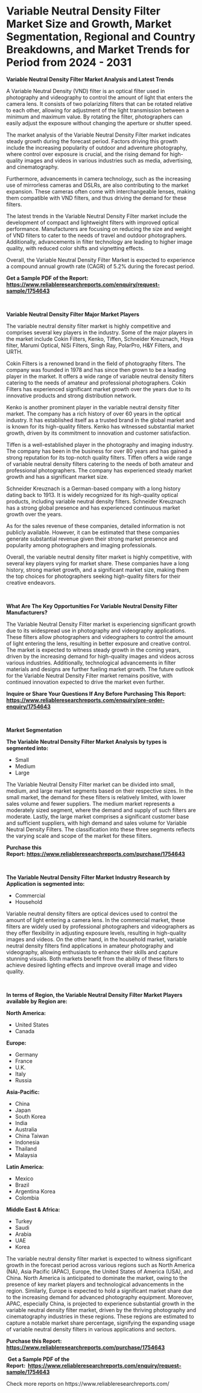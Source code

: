 <p><h1>Variable Neutral Density Filter Market Size and Growth, Market Segmentation, Regional and Country Breakdowns, and Market Trends for Period from 2024 -  2031</h1></p><p><strong>Variable Neutral Density Filter Market Analysis and Latest Trends</strong></p>
<p><p>A Variable Neutral Density (VND) filter is an optical filter used in photography and videography to control the amount of light that enters the camera lens. It consists of two polarizing filters that can be rotated relative to each other, allowing for adjustment of the light transmission between a minimum and maximum value. By rotating the filter, photographers can easily adjust the exposure without changing the aperture or shutter speed.</p><p>The market analysis of the Variable Neutral Density Filter market indicates steady growth during the forecast period. Factors driving this growth include the increasing popularity of outdoor and adventure photography, where control over exposure is crucial, and the rising demand for high-quality images and videos in various industries such as media, advertising, and cinematography.</p><p>Furthermore, advancements in camera technology, such as the increasing use of mirrorless cameras and DSLRs, are also contributing to the market expansion. These cameras often come with interchangeable lenses, making them compatible with VND filters, and thus driving the demand for these filters.</p><p>The latest trends in the Variable Neutral Density Filter market include the development of compact and lightweight filters with improved optical performance. Manufacturers are focusing on reducing the size and weight of VND filters to cater to the needs of travel and outdoor photographers. Additionally, advancements in filter technology are leading to higher image quality, with reduced color shifts and vignetting effects.</p><p>Overall, the Variable Neutral Density Filter Market is expected to experience a compound annual growth rate (CAGR) of 5.2% during the forecast period.</p></p>
<p><strong>Get a Sample PDF of the Report:&nbsp; <a href="https://www.reliableresearchreports.com/enquiry/request-sample/1754643">https://www.reliableresearchreports.com/enquiry/request-sample/1754643</a></strong></p>
<p>&nbsp;</p>
<p><strong>Variable Neutral Density Filter Major Market Players</strong></p>
<p><p>The variable neutral density filter market is highly competitive and comprises several key players in the industry. Some of the major players in the market include Cokin Filters, Kenko, Tiffen, Schneider Kreuznach, Hoya filter, Marumi Optical, NiSi Filters, Singh Ray, PolarPro, H&Y Filters, and URTH.</p><p>Cokin Filters is a renowned brand in the field of photography filters. The company was founded in 1978 and has since then grown to be a leading player in the market. It offers a wide range of variable neutral density filters catering to the needs of amateur and professional photographers. Cokin Filters has experienced significant market growth over the years due to its innovative products and strong distribution network.</p><p>Kenko is another prominent player in the variable neutral density filter market. The company has a rich history of over 60 years in the optical industry. It has established itself as a trusted brand in the global market and is known for its high-quality filters. Kenko has witnessed substantial market growth, driven by its commitment to innovation and customer satisfaction.</p><p>Tiffen is a well-established player in the photography and imaging industry. The company has been in the business for over 80 years and has gained a strong reputation for its top-notch quality filters. Tiffen offers a wide range of variable neutral density filters catering to the needs of both amateur and professional photographers. The company has experienced steady market growth and has a significant market size.</p><p>Schneider Kreuznach is a German-based company with a long history dating back to 1913. It is widely recognized for its high-quality optical products, including variable neutral density filters. Schneider Kreuznach has a strong global presence and has experienced continuous market growth over the years.</p><p>As for the sales revenue of these companies, detailed information is not publicly available. However, it can be estimated that these companies generate substantial revenue given their strong market presence and popularity among photographers and imaging professionals.</p><p>Overall, the variable neutral density filter market is highly competitive, with several key players vying for market share. These companies have a long history, strong market growth, and a significant market size, making them the top choices for photographers seeking high-quality filters for their creative endeavors.</p></p>
<p>&nbsp;</p>
<p><strong>What Are The Key Opportunities For Variable Neutral Density Filter Manufacturers?</strong></p>
<p><p>The Variable Neutral Density Filter market is experiencing significant growth due to its widespread use in photography and videography applications. These filters allow photographers and videographers to control the amount of light entering the lens, resulting in better exposure and creative control. The market is expected to witness steady growth in the coming years, driven by the increasing demand for high-quality images and videos across various industries. Additionally, technological advancements in filter materials and designs are further fueling market growth. The future outlook for the Variable Neutral Density Filter market remains positive, with continued innovation expected to drive the market even further.</p></p>
<p><strong>Inquire or Share Your Questions If Any Before Purchasing This Report: <a href="https://www.reliableresearchreports.com/enquiry/pre-order-enquiry/1754643">https://www.reliableresearchreports.com/enquiry/pre-order-enquiry/1754643</a></strong></p>
<p>&nbsp;</p>
<p><strong>Market Segmentation</strong></p>
<p><strong>The Variable Neutral Density Filter Market Analysis by types is segmented into:</strong></p>
<p><ul><li>Small</li><li>Medium</li><li>Large</li></ul></p>
<p><p>The Variable Neutral Density Filter market can be divided into small, medium, and large market segments based on their respective sizes. In the small market, the demand for these filters is relatively limited, with lower sales volume and fewer suppliers. The medium market represents a moderately sized segment, where the demand and supply of such filters are moderate. Lastly, the large market comprises a significant customer base and sufficient suppliers, with high demand and sales volume for Variable Neutral Density Filters. The classification into these three segments reflects the varying scale and scope of the market for these filters.</p></p>
<p><strong>Purchase this Report:&nbsp;<a href="https://www.reliableresearchreports.com/purchase/1754643">https://www.reliableresearchreports.com/purchase/1754643</a></strong></p>
<p>&nbsp;</p>
<p><strong>The Variable Neutral Density Filter Market Industry Research by Application is segmented into:</strong></p>
<p><ul><li>Commercial</li><li>Household</li></ul></p>
<p><p>Variable neutral density filters are optical devices used to control the amount of light entering a camera lens. In the commercial market, these filters are widely used by professional photographers and videographers as they offer flexibility in adjusting exposure levels, resulting in high-quality images and videos. On the other hand, in the household market, variable neutral density filters find applications in amateur photography and videography, allowing enthusiasts to enhance their skills and capture stunning visuals. Both markets benefit from the ability of these filters to achieve desired lighting effects and improve overall image and video quality.</p></p>
<p>&nbsp;</p>
<p><strong>In terms of Region, the Variable Neutral Density Filter Market Players available by Region are:</strong></p>
<p>
    <p> <strong> North America: </strong>
        <ul>
            <li>United States</li>
            <li>Canada</li>
        </ul>
        </p> 
    <p> <strong> Europe: </strong>
        <ul>
            <li>Germany</li>
            <li>France</li>
            <li>U.K.</li>
            <li>Italy</li>
            <li>Russia</li>
        </ul>
        </p> 
    <p> <strong> Asia-Pacific: </strong>
        <ul>
            <li>China</li>
            <li>Japan</li>
            <li>South Korea</li>
            <li>India</li>
            <li>Australia</li>
            <li>China Taiwan</li>
            <li>Indonesia</li>
            <li>Thailand</li>
            <li>Malaysia</li>
        </ul>
        </p> 
    <p> <strong> Latin America: </strong>
        <ul>
            <li>Mexico</li>
            <li>Brazil</li>
            <li>Argentina Korea</li>
            <li>Colombia</li>
        </ul>
        </p> 
    <p> <strong> Middle East & Africa: </strong>
        <ul>
            <li>Turkey</li>
            <li>Saudi</li>
            <li>Arabia</li>
            <li>UAE</li>
            <li>Korea</li>
        </ul>
    </p>
    </p>
<p><p>The variable neutral density filter market is expected to witness significant growth in the forecast period across various regions such as North America (NA), Asia Pacific (APAC), Europe, the United States of America (USA), and China. North America is anticipated to dominate the market, owing to the presence of key market players and technological advancements in the region. Similarly, Europe is expected to hold a significant market share due to the increasing demand for advanced photography equipment. Moreover, APAC, especially China, is projected to experience substantial growth in the variable neutral density filter market, driven by the thriving photography and cinematography industries in these regions. These regions are estimated to capture a notable market share percentage, signifying the expanding usage of variable neutral density filters in various applications and sectors.</p></p>
<p><strong>Purchase this Report: <a href="https://www.reliableresearchreports.com/purchase/1754643">https://www.reliableresearchreports.com/purchase/1754643</a></strong></p>
<p>&nbsp;<strong>Get a Sample PDF of the Report:&nbsp;&nbsp;<a href="https://www.reliableresearchreports.com/enquiry/request-sample/1754643">https://www.reliableresearchreports.com/enquiry/request-sample/1754643</a></strong></p>
<p><strong></strong></p>
<p>Check more reports on https://www.reliableresearchreports.com/</p>